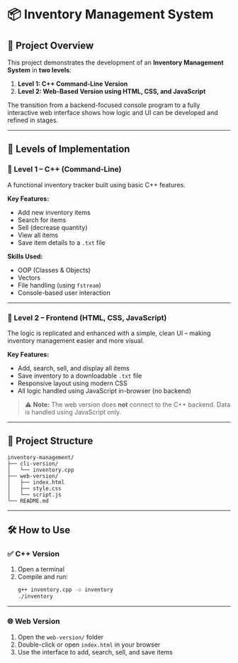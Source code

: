 # 📦 Inventory Management System

## 📝 Project Overview

This project demonstrates the development of an **Inventory Management System** in **two levels**:

1. **Level 1: C++ Command-Line Version**  
2. **Level 2: Web-Based Version using HTML, CSS, and JavaScript**

The transition from a backend-focused console program to a fully interactive web interface shows how logic and UI can be developed and refined in stages.

---

## 🚀 Levels of Implementation

### 🔹 Level 1 – C++ (Command-Line)

A functional inventory tracker built using basic C++ features.

**Key Features:**
- Add new inventory items  
- Search for items  
- Sell (decrease quantity)  
- View all items  
- Save item details to a `.txt` file

**Skills Used:**
- OOP (Classes & Objects)  
- Vectors  
- File handling (using `fstream`)  
- Console-based user interaction

---

### 🔹 Level 2 – Frontend (HTML, CSS, JavaScript)

The logic is replicated and enhanced with a simple, clean UI – making inventory management easier and more visual.

**Key Features:**
- Add, search, sell, and display all items  
- Save inventory to a downloadable `.txt` file  
- Responsive layout using modern CSS  
- All logic handled using JavaScript in-browser (no backend)

> ⚠️ **Note:** The web version does **not** connect to the C++ backend. Data is handled using JavaScript only.

---

## 📁 Project Structure

```
inventory-management/
├── cli-version/
│   └── inventory.cpp
├── web-version/
│   ├── index.html
│   ├── style.css
│   └── script.js
└── README.md
```

---

## 🛠️ How to Use

### ✅ C++ Version

1. Open a terminal  
2. Compile and run:
   ```bash
   g++ inventory.cpp -o inventory
   ./inventory
   ```

---

### 🌐 Web Version

1. Open the `web-version/` folder  
2. Double-click or open `index.html` in your browser  
3. Use the interface to add, search, sell, and save items  


